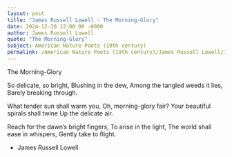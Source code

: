 ```yaml
---
layout: post
title: "James Russell Lowell - The Morning-Glory"
date: 2024-12-30 12:00:00 -0000
author: James Russell Lowell
quote: "The Morning-Glory"
subject: American Nature Poets (19th century)
permalink: /American Nature Poets (19th century)/James Russell Lowell/James Russell Lowell - The Morning-Glory
---
```


The Morning-Glory

So delicate, so bright,
  Blushing in the dew,
Among the tangled weeds it lies,
  Barely breaking through.

What tender sun shall warm you,
  Oh, morning-glory fair?
Your beautiful spirals shall twine
  Up the delicate air.

Reach for the dawn’s bright fingers,
  To arise in the light,
The world shall ease in whispers,
  Gently take to flight.

- James Russell Lowell
